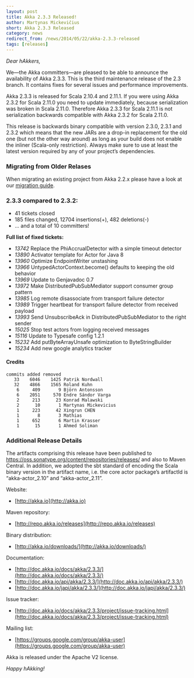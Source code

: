 ```yaml
---
layout: post
title: Akka 2.3.3 Released!
author: Martynas Mickevičius
short: Akka 2.3.3 Released
category: news
redirect_from: /news/2014/05/22/akka-2.3.3-released
tags: [releases]
---
```


*Dear hAkkers,*

We—the Akka committers—are pleased to be able to announce the availability of Akka 2.3.3. This is the third maintenance release of the 2.3 branch. It contains fixes for several issues and performance improvements.

Akka 2.3.3 is released for Scala 2.10.4 and 2.11.1. If you were using Akka 2.3.2 for Scala 2.11.0 you need to update immediately, because serialization was broken in Scala 2.11.0. Therefore Akka 2.3.3 for Scala 2.11.1 is not serialization backwards compatible with Akka 2.3.2 for Scala 2.11.0.

This release is backwards binary compatible with version 2.3.0, 2.3.1 and 2.3.2 which means that the new JARs are a drop-in replacement for the old one (but not the other way around) as long as your build does not enable the inliner (Scala-only restriction). Always make sure to use at least the latest version required by any of your project’s dependencies.

### Migrating from Older Relases ###

When migrating an existing project from Akka 2.2.x please have a look at our [migration guide](http://doc.akka.io/docs/akka/2.3.3/project/migration-guide-2.2.x-2.3.x.html).

### 2.3.3 compared to 2.3.2: ###

* 41 tickets closed
* 185 files changed, 12704 insertions(+), 482 deletions(-)
* ... and a total of 10 committers!

**Full list of fixed tickets:**

 - *13742* Replace the PhiAccrualDetector with a simple timeout detector
 - *13890* Activator template for Actor for Java 8
 - *13960* Optimize EndpointWriter unstashing
 - *13966* UntypedActorContext.become() defaults to keeping the old behavior
 - *13969* Update to Genjavadoc 0.7
 - *13972* Make DistributedPubSubMediator support consumer group pattern
 - *13985* Log remote disassociate from transport failure detector
 - *13989* Trigger heartbeat for transport failure detector from received payload
 - *13993* Send UnsubscribeAck in DistributedPubSubMediator to the right sender
 - *15025* Stop test actors from logging received messages
 - *15116* Update to Typesafe config 1.2.1
 - *15232* Add putByteArrayUnsafe optimization to ByteStringBuilder
 - *15234* Add new google analytics tracker

#### Credits ####

    commits added removed
       33    6046    1425 Patrik Nordwall
       32    4866    1565 Roland Kuhn
        6     409       9 Björn Antonsson
        6    2051     570 Endre Sándor Varga
        2     213      23 Konrad Malawski
        2      10       1 Martynas Mickevicius
        1     223      42 Xingrun CHEN
        1       8       3 Mathias
        1     652       6 Martin Krasser
        1      15       1 Ahmed Soliman


### Additional Release Details ###

The artifacts comprising this release have been published to https://oss.sonatype.org/content/repositories/releases/ and also to Maven Central. In addition, we adopted the sbt standard of encoding the Scala binary version in the artifact name, i.e. the core actor package’s artifactId is “akka-actor_2.10” and “akka-actor_2.11”.

Website:

 - [http://akka.io](http://akka.io)

Maven repository:

 - [http://repo.akka.io/releases](http://repo.akka.io/releases)

Binary distribution:

 - [http://akka.io/downloads/](http://akka.io/downloads/)

Documentation:

 - [http://doc.akka.io/docs/akka/2.3.3/](http://doc.akka.io/docs/akka/2.3.3/)
 - [http://doc.akka.io/api/akka/2.3.3/](http://doc.akka.io/api/akka/2.3.3/)
 - [http://doc.akka.io/japi/akka/2.3.3/](http://doc.akka.io/japi/akka/2.3.3/)

Issue tracker:

 - [http://doc.akka.io/docs/akka/2.3.3/project/issue-tracking.html](http://doc.akka.io/docs/akka/2.3.3/project/issue-tracking.html)

Mailing list:

 - [https://groups.google.com/group/akka-user](https://groups.google.com/group/akka-user)

Akka is released under the Apache V2 license.

*Happy hAkking!*